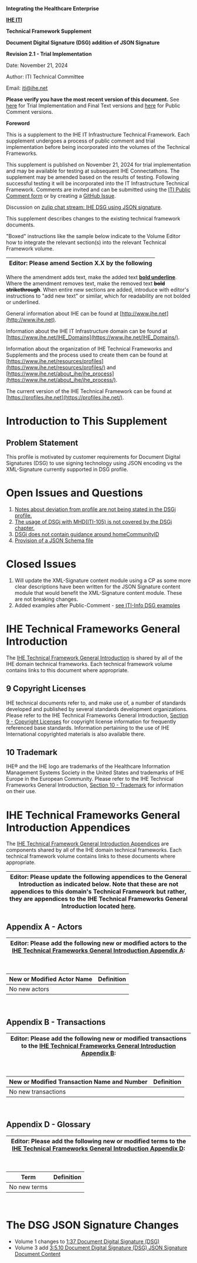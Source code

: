 
**Integrating the Healthcare Enterprise**

**[IHE ITI](https://profiles.ihe.net/ITI)**

**Technical Framework Supplement**

**Document Digital Signature (DSG) addition of JSON Signature**

**Revision 2.1 - Trial Implementation**

Date: November 21, 2024

Author: ITI Technical Committee

Email: iti@ihe.net

**Please verify you have the most recent version of this document.** See [here](http://profiles.ihe.net/ITI) for Trial Implementation and Final Text versions and [here](https://profiles.ihe.net/ITI/#1.3) for Public Comment versions.

**Foreword**

This is a supplement to the IHE IT Infrastructure Technical Framework. Each supplement undergoes a process of public comment and trial implementation before being incorporated into the volumes of the Technical Frameworks.

This supplement is published on November 21, 2024 for trial implementation and may be available for testing at subsequent IHE Connectathons. The supplement may be amended based on the results of testing. Following successful testing it will be incorporated into the IT Infrastructure Technical Framework. Comments are invited and can be submitted using the [ITI Public Comment form](http://www.ihe.net/ITI_Public_Comments/) or by creating a [GitHub Issue](https://github.com/IHE/ITI.DSGj/issues/new?assignees=&labels=&template=public-comment-issue-template.md&title=). 

Discussion on [zulip chat stream: IHE DSG using JSON signature](https://chat.fhir.org/#narrow/stream/179223-ihe/topic/IHE-DSG.20using.20JSON.20Signature).

This supplement describes changes to the existing technical framework documents.

"Boxed" instructions like the sample below indicate to the Volume Editor how to integrate the relevant section(s) into the relevant Technical Framework volume.

| **Editor: Please amend Section X.X by the following** |
|------------------------------------------------------|

Where the amendment adds text, make the added text **<ins>bold underline</ins>**. Where the amendment removes text, make the removed text **~~bold strikethrough~~**. When entire new sections are added, introduce with editor's instructions to "add new text" or similar, which for readability are not bolded or underlined.

General information about IHE can be found at [http://www.ihe.net](http://www.ihe.net).

Information about the IHE IT Infrastructure domain can be found at [https://www.ihe.net/IHE_Domains](https://www.ihe.net/IHE_Domains/).

Information about the organization of IHE Technical Frameworks and Supplements and the process used to create them can be found at [https://www.ihe.net/resources/profiles](https://www.ihe.net/resources/profiles/) and [https://www.ihe.net/about_ihe/ihe_process](https://www.ihe.net/about_ihe/ihe_process/).

The current version of the IHE Technical Framework can be found at [https://profiles.ihe.net](https://profiles.ihe.net/).

# Introduction to This Supplement

## Problem Statement

This profile is motivated by customer requirements for Document Digital Signatures (DSG) to use signing technology using JSON encoding vs the XML-Signature currently supported in DSG profile.

# Open Issues and Questions

1. [Notes about deviation from profile are not being stated in the DSGj profile.](https://github.com/IHE/ITI.DSGj/issues/13)
1. [The usage of DSGj with MHD(ITI-105) is not covered by the DSGj chapter.](https://github.com/IHE/ITI.DSGj/issues/14)
1. [DSGj does not contain guidance around homeCommunityID](https://github.com/IHE/ITI.DSGj/issues/15)
1. [Provision of a JSON Schema file](https://github.com/IHE/ITI.DSGj/issues/31)

# Closed Issues

1. Will update the XML-Signature content module using a CP as some more clear descriptions have been written for the JSON Signature content module that would benefit the XML-Signature content module. These are not breaking changes.
1. Added examples after Public-Comment - [see ITI-Info DSG examples](https://github.com/IHE/ITI-Info/tree/master/examples/DSG)

# IHE Technical Frameworks General Introduction
The [IHE Technical Framework General Introduction](https://profiles.ihe.net/GeneralIntro/) is shared by all of the IHE domain technical frameworks. Each technical framework volume contains links to this document where appropriate.

## 9 Copyright Licenses
IHE technical documents refer to, and make use of, a number of standards developed and published by several standards development organizations. Please refer to the IHE Technical Frameworks General Introduction, [Section 9 - Copyright Licenses](https://profiles.ihe.net/GeneralIntro/ch-9.html) for copyright license information for frequently referenced base standards. Information pertaining to the use of IHE International copyrighted materials is also available there.

## 10 Trademark
IHE® and the IHE logo are trademarks of the Healthcare Information Management Systems Society in the United States and trademarks of IHE Europe in the European Community. Please refer to the IHE Technical Frameworks General Introduction, [Section 10 - Trademark](https://profiles.ihe.net/GeneralIntro/ch-10.html) for information on their use.

# IHE Technical Frameworks General Introduction Appendices
The [IHE Technical Framework General Introduction Appendices](https://profiles.ihe.net/GeneralIntro/) are components shared by all of the IHE domain technical frameworks. Each technical framework volume contains links to these documents where appropriate. 

| **Editor: Please update the following appendices to the General Introduction as indicated below. Note that these are not appendices to this domain's Technical Framework but rather, they are appendices to the IHE Technical Frameworks General Introduction located [here](https://profiles.ihe.net/GeneralIntro/index.html).**
|--------------------------------------------------------------------------------------------------------------------------------------------------------------------------------------|

## Appendix A - Actors

| **Editor: Please add the following new or modified actors to the [IHE Technical Frameworks General Introduction Appendix A](https://profiles.ihe.net/GeneralIntro/ch-A.html):** |
|-----------------------------------------------------------------------------------------------------------------------------|

&nbsp; 

| New or Modified Actor Name                                   | Definition                                                                          |
|-----------------------------------------------|----------------------------------------------------------------------------------------------------|
| No new actors          |                                                              |

&nbsp;

## Appendix B - Transactions

| **Editor: Please add the following new or modified transactions to the [IHE Technical Frameworks General Introduction Appendix B](https://profiles.ihe.net/GeneralIntro/ch-B.html):** |
|-----------------------------------------------------------------------------------------------------------------------------|

&nbsp;

|New or Modified Transaction Name and Number                                   | Definition                                                          |
|-----------------------------------------------|----------------------------------------------------------------------------------------------------|
| No new transactions                           |                                                                                                    |

&nbsp;

## Appendix D - Glossary

| **Editor: Please add the following new or modified terms to the [IHE Technical Frameworks General Introduction Appendix D](https://profiles.ihe.net/GeneralIntro/ch-D.html):** |
|-----------------------------------------------------------------------------------------------------------------------------|

&nbsp;  

| Term                                   | Definition                                                                                         |
|-----------------------------------------------|----------------------------------------------------------------------------------------------------|
| No new terms          |                                                              |

&nbsp;

# The DSG JSON Signature Changes

- Volume 1 changes to [1:37 Document Digital Signature (DSG)](./Volume1/ch-37.html)
- Volume 3 add [3:5.10 Document Digital Signature (DSG) JSON Signature Document Content](./Volume3/ch-5.10.html)
